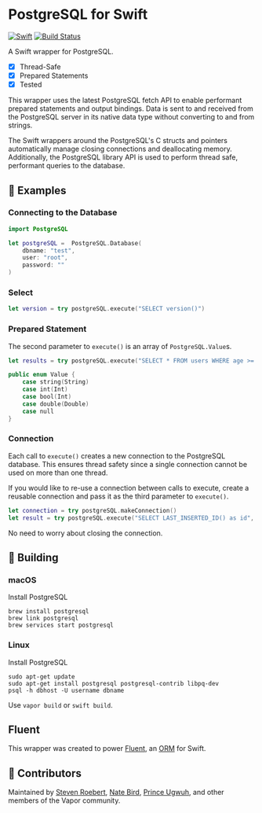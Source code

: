 # PostgreSQL for Swift

[![Swift](http://img.shields.io/badge/swift-3.0-brightgreen.svg)](https://swift.org)
[![Build Status](https://travis-ci.org/vapor/postgresql.svg?branch=master)](https://travis-ci.org/vapor/postgresql)

A Swift wrapper for PostgreSQL.

- [x] Thread-Safe
- [x] Prepared Statements
- [x] Tested

This wrapper uses the latest PostgreSQL fetch API to enable performant prepared statements and output bindings. Data is sent to and received from the PostgreSQL server in its native data type without converting to and from strings.

The Swift wrappers around the PostgreSQL's C structs and pointers automatically manage closing connections and deallocating memory. Additionally, the PostgreSQL library API is used to perform thread safe, performant queries to the database.

## 📖 Examples

### Connecting to the Database

```swift
import PostgreSQL

let postgreSQL =  PostgreSQL.Database(
    dbname: "test",
    user: "root",
    password: ""
)
```

### Select

```swift
let version = try postgreSQL.execute("SELECT version()")
```

### Prepared Statement

The second parameter to `execute()` is an array of `PostgreSQL.Value`s.

```swift
let results = try postgreSQL.execute("SELECT * FROM users WHERE age >= $1", [.int(21)])
```

```swift
public enum Value {
    case string(String)
    case int(Int)
    case bool(Int)
    case double(Double)
    case null
}
```

### Connection

Each call to `execute()` creates a new connection to the PostgreSQL database. This ensures thread safety since a single connection cannot be used on more than one thread.

If you would like to re-use a connection between calls to execute, create a reusable connection and pass it as the third parameter to `execute()`.

```swift
let connection = try postgreSQL.makeConnection()
let result = try postgreSQL.execute("SELECT LAST_INSERTED_ID() as id", [], connection)
```

No need to worry about closing the connection.

## 🚀 Building

### macOS

Install PostgreSQL

```shell
brew install postgresql
brew link postgresql
brew services start postgresql
```

### Linux

Install PostgreSQL

```shell
sudo apt-get update
sudo apt-get install postgresql postgresql-contrib libpq-dev
psql -h dbhost -U username dbname
```

Use `vapor build` or `swift build`.

## Fluent

This wrapper was created to power [Fluent](https://github.com/qutheory/fluent), an [ORM](https://en.wikipedia.org/wiki/Object-relational_mapping) for Swift.

## 👥 Contributors

Maintained by [Steven Roebert](https://github.com/sroebert), [Nate Bird](https://twitter.com/natesbird), [Prince Ugwuh](https://twitter.com/Prince2k3), and other members of the Vapor community.
